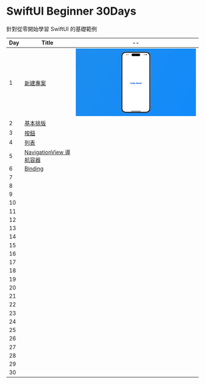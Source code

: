 # SwiftUI Beginner 30Days

針對從零開始學習 SwiftUI 的基礎範例


| Day | Title | --  |
| --- | ---   | --- |
| 1   | [新建專案](Day1/Day1/ContentView.swift) | ![Day1](Day1/Day1.jpeg) |
| 2   | [基本排版](SwiftUI30/SwiftUI30/Day2.swift) | |
| 3   | [按鈕](SwiftUI30/SwiftUI30/Day3.swift) | |
| 4   | [列表](SwiftUI30/SwiftUI30/Day4.swift) | |
| 5   | [NavigationView 導航容器](SwiftUI30/SwiftUI30/Day5.swift) | |
| 6   | [Binding](SwiftUI30/SwiftUI30/Day6.swift) | |
| 7   | | |
| 8   | | |
| 9   | | |
| 10   | | |
| 11   | | |
| 12   | | |
| 13   | | |
| 14   | | |
| 15   | | |
| 16   | | |
| 17   | | |
| 18   | | |
| 19   | | |
| 20   | | |
| 21   | | |
| 22   | | |
| 23  | | |
| 24   | | |
| 25   | | |
| 26   | | |
| 27   | | |
| 28   | | |
| 29   | | |
| 30   | | |